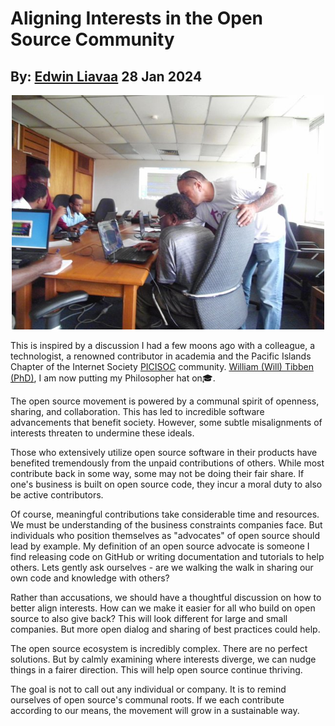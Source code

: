 # Aligning Interests in the Open Source Community
## By: [Edwin Liavaa](https://github.com/EdwinLiavaa) 28 Jan 2024

<p align="center">
 <img width="500" src="https://github.com/EdwinLiavaa/liavaa.space/blob/main/blog/20240128/pic.png">
</p>

This is inspired by a discussion I had a few moons ago with a colleague, a technologist, a renowned contributor in academia and the Pacific Islands Chapter of the Internet Society [PICISOC](https://picisoc.org) community. [William (Will) Tibben (PhD)](https://www.linkedin.com/in/william-will-tibben-phd-5851bb12), I am now putting my Philosopher hat on🎓. 

The open source movement is powered by a communal spirit of openness, sharing, and collaboration. This has led to incredible software advancements that benefit society. However, some subtle misalignments of interests threaten to undermine these ideals.

Those who extensively utilize open source software in their products have benefited tremendously from the unpaid contributions of others. While most contribute back in some way, some may not be doing their fair share. If one's business is built on open source code, they incur a moral duty to also be active contributors.

Of course, meaningful contributions take considerable time and resources. We must be understanding of the business constraints companies face. But individuals who position themselves as "advocates" of open source should lead by example. My definition of an open source advocate is someone I find releasing code on GitHub or writing documentation and tutorials to help others. Lets gently ask ourselves - are we walking the walk in sharing our own code and knowledge with others? 

Rather than accusations, we should have a thoughtful discussion on how to better align interests. How can we make it easier for all who build on open source to also give back? This will look different for large and small companies. But more open dialog and sharing of best practices could help.

The open source ecosystem is incredibly complex. There are no perfect solutions. But by calmly examining where interests diverge, we can nudge things in a fairer direction. This will help open source continue thriving.

The goal is not to call out any individual or company. It is to remind ourselves of open source's communal roots. If we each contribute according to our means, the movement will grow in a sustainable way.

